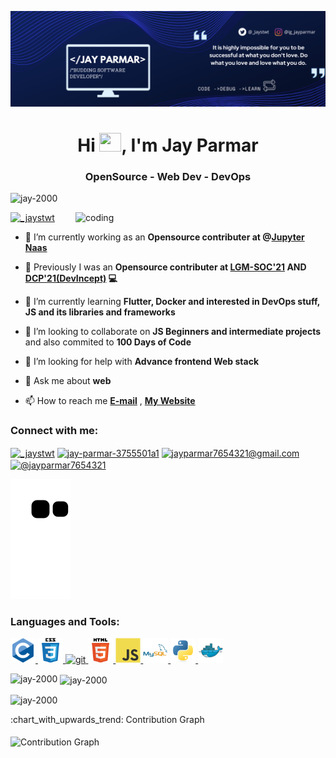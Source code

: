 ![MasterPiece Banner](https://github.com/jay-2000/jay-2000/blob/main/linkedinBanner.png)
<h1 align="center">Hi <img width="35px" height="30px" src="https://github.com/TheDudeThatCode/TheDudeThatCode/blob/master/Assets/Hi.gif">, I'm Jay Parmar</h1>
<h3 align="center">OpenSource - Web Dev - DevOps</h3>

<p align="left"> <img src="https://komarev.com/ghpvc/?username=jay-2000&label=Profile%20views&color=0e75b6&style=flat" alt="jay-2000" /> </p>
<img align="right" alt="coding" width="400" src="https://raw.githubusercontent.com/abhisheknaiidu/abhisheknaiidu/master/code.gif">

<p align="left"> <a href="https://twitter.com/_jaystwt" target="blank"><img src="https://img.shields.io/twitter/follow/_jaystwt?logo=twitter&style=for-the-badge" alt="_jaystwt" /></a> </p>


- 🔭 I’m currently working as an **Opensource contributer at @[Jupyter Naas](https://github.com/jupyter-naas)**
  
- 🔭 Previously I was an **Opensource contributer at [LGM-SOC'21](https://www.linkedin.com/posts/jay-parmar-3755501a1_letsgrowmore-summer-of-code-activity-6832358316698566656-iTnI) AND [DCP'21(DevIncept)](https://www.linkedin.com/posts/jay-parmar-3755501a1_hello-folks-im-glad-to-share-that-ive-activity-6836637126256300032-0XS_) 💻**

- 🌱 I’m currently learning **Flutter, Docker and interested in DevOps stuff, JS and its libraries and frameworks**

- 👯 I’m looking to collaborate on **JS Beginners and intermediate projects** and also commited to **100 Days of Code**

- 🤝 I’m looking for help with **Advance frontend Web stack**

- 💬 Ask me about **web**

- 📫 How to reach me **[E-mail](mailto:jayparmar7654321@gmail.com)**  ,  **[My Website](https://jayparmar.netlify.app/)**

<h3 align="left">Connect with me:</h3>
<p align="left">
<a href="https://twitter.com/_jaystwt" target="blank"><img align="center" src="https://raw.githubusercontent.com/rahuldkjain/github-profile-readme-generator/master/src/images/icons/Social/twitter.svg" alt="_jaystwt" height="30" width="40" /></a>
<a href="https://www.linkedin.com/in/jay-r-parmar/" target="blank"><img align="center" src="https://raw.githubusercontent.com/rahuldkjain/github-profile-readme-generator/master/src/images/icons/Social/linked-in-alt.svg" alt="jay-parmar-3755501a1" height="30" width="40" /></a>
<a href="mailto:jayparmar7654321@gmail.com" target="blank"><img align="center" src="https://ssl.gstatic.com/ui/v1/icons/mail/rfr/gmail.ico" alt="jayparmar7654321@gmail.com" height="30" width="40" /></a>
<a href="https://medium.com/@jayparmar7654321" target="blank"><img align="center" src="https://raw.githubusercontent.com/rahuldkjain/github-profile-readme-generator/master/src/images/icons/Social/medium.svg" alt="@jayparmar7654321" height="30" width="40" /></a>
</p>

 ![Snake animation](https://github.com/rafaballerini/rafaballerini/blob/output/github-contribution-grid-snake.svg)
 

<h3 align="left">Languages and Tools:</h3>
<p align="left"> <a href="https://www.cprogramming.com/" target="_blank"> <img src="https://raw.githubusercontent.com/devicons/devicon/master/icons/c/c-original.svg" alt="c" width="40" height="40"/> </a> <a href="https://www.w3schools.com/css/" target="_blank"> <img src="https://raw.githubusercontent.com/devicons/devicon/master/icons/css3/css3-original-wordmark.svg" alt="css3" width="40" height="40"/> </a> <a href="https://git-scm.com/" target="_blank"> <img src="https://www.vectorlogo.zone/logos/git-scm/git-scm-icon.svg" alt="git" width="40" height="40"/> </a> <a href="https://www.w3.org/html/" target="_blank"> <img src="https://raw.githubusercontent.com/devicons/devicon/master/icons/html5/html5-original-wordmark.svg" alt="html5" width="40" height="40"/> </a> <a href="https://developer.mozilla.org/en-US/docs/Web/JavaScript" target="_blank"> <img src="https://raw.githubusercontent.com/devicons/devicon/master/icons/javascript/javascript-original.svg" alt="javascript" width="40" height="40"/> </a> <a href="https://www.mysql.com/" target="_blank"> <img src="https://raw.githubusercontent.com/devicons/devicon/master/icons/mysql/mysql-original-wordmark.svg" alt="mysql" width="40" height="40"/> </a> <a href="https://www.python.org" target="_blank"> <img src="https://raw.githubusercontent.com/devicons/devicon/master/icons/python/python-original.svg" alt="python" width="40" height="40"/> </a> <a href="https://www.docker.com/" target="_blank"> <img src="https://raw.githubusercontent.com/devicons/devicon/master/icons/docker/docker-original.svg" alt="Docker" width="40" height="40"/> </a> </p>

<p><img align="left" src="https://github-readme-stats.vercel.app/api/top-langs?username=jay-2000&show_icons=true&locale=en&layout=compact" alt="jay-2000" /></p>

<p>&nbsp;<img align="center" src="https://github-readme-stats.vercel.app/api?username=jay-2000&show_icons=true&locale=en" alt="jay-2000" /></p>

<p><img align="center" src="https://github-readme-streak-stats.herokuapp.com/?user=jay-2000&" alt="jay-2000" /></p>

<summary>:chart_with_upwards_trend: Contribution Graph </summary>
   <br/>
   <img src="https://activity-graph.herokuapp.com/graph?username=jay-2000&theme=xcode" alt="Contribution Graph" align="center" />
